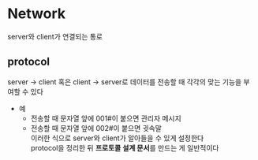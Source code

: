 # Network 
  server와 client가 연결되는 통로  
  
## protocol 
  server -> client 혹은 client -> server로 데이터를 전송할 때 각각의 맞는 기능을 부여할 수 있다  

  - 예
    - 전송할 때 문자열 앞에 001#이 붙으면 관리자 메시지
    - 전송할 때 문자열 앞에 002#이 붙으면 귓속말  
    이러한 식으로 server와 client가 알아들을 수 있게 설정한다  
    protocol을 정리한 뒤 **프로토콜 설계 문서**를 만드는 게 일반적이다

